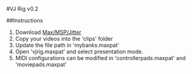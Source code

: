 #VJ Rig v0.2

##Instructions
1. Download [Max/MSP/Jitter](http://cycling74.com/downloads/)
2. Copy your videos into the 'clips' folder
3. Update the file path in 'mybanks.maxpat'
4. Open 'vjrig.maxpat' and select presentation mode.
5. MIDI configurations can be modified in 'controllerpads.maxpat' and 'moviepads.maxpat'